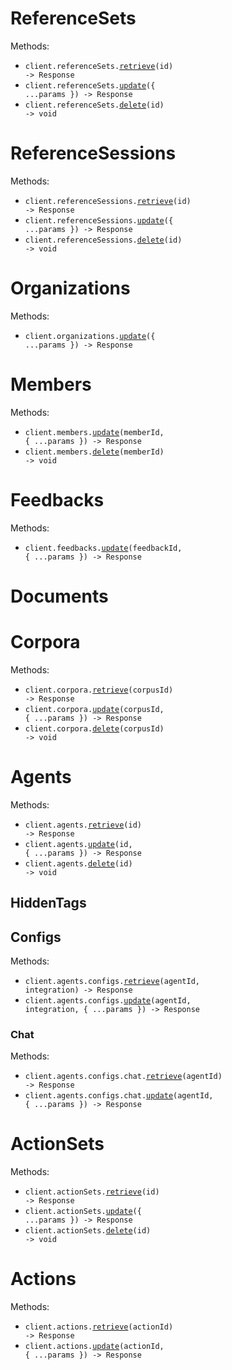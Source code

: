 # ReferenceSets

Methods:

- <code title="get /api/v1/referencesets/{id}">client.referenceSets.<a href="./src/resources/reference-sets.ts">retrieve</a>(id) -> Response</code>
- <code title="put /api/v1/referencesets/{id}">client.referenceSets.<a href="./src/resources/reference-sets.ts">update</a>({ ...params }) -> Response</code>
- <code title="delete /api/v1/referencesets/{id}">client.referenceSets.<a href="./src/resources/reference-sets.ts">delete</a>(id) -> void</code>

# ReferenceSessions

Methods:

- <code title="get /api/v1/referencesessions/{id}">client.referenceSessions.<a href="./src/resources/reference-sessions.ts">retrieve</a>(id) -> Response</code>
- <code title="put /api/v1/referencesessions/{id}">client.referenceSessions.<a href="./src/resources/reference-sessions.ts">update</a>({ ...params }) -> Response</code>
- <code title="delete /api/v1/referencesessions/{id}">client.referenceSessions.<a href="./src/resources/reference-sessions.ts">delete</a>(id) -> void</code>

# Organizations

Methods:

- <code title="put /api/v1/organizations">client.organizations.<a href="./src/resources/organizations.ts">update</a>({ ...params }) -> Response</code>

# Members

Methods:

- <code title="put /api/v1/members/{memberId}">client.members.<a href="./src/resources/members.ts">update</a>(memberId, { ...params }) -> Response</code>
- <code title="delete /api/v1/members/{memberId}">client.members.<a href="./src/resources/members.ts">delete</a>(memberId) -> void</code>

# Feedbacks

Methods:

- <code title="put /api/v1/feedbacks/{feedback_id}">client.feedbacks.<a href="./src/resources/feedbacks.ts">update</a>(feedbackId, { ...params }) -> Response</code>

# Documents

# Corpora

Methods:

- <code title="get /api/v1/corpora/{corpus_id}">client.corpora.<a href="./src/resources/corpora.ts">retrieve</a>(corpusId) -> Response</code>
- <code title="put /api/v1/corpora/{corpus_id}">client.corpora.<a href="./src/resources/corpora.ts">update</a>(corpusId, { ...params }) -> Response</code>
- <code title="delete /api/v1/corpora/{corpus_id}">client.corpora.<a href="./src/resources/corpora.ts">delete</a>(corpusId) -> void</code>

# Agents

Methods:

- <code title="get /api/v1/agents/{id}">client.agents.<a href="./src/resources/agents/agents.ts">retrieve</a>(id) -> Response</code>
- <code title="put /api/v1/agents/{id}">client.agents.<a href="./src/resources/agents/agents.ts">update</a>(id, { ...params }) -> Response</code>
- <code title="delete /api/v1/agents/{id}">client.agents.<a href="./src/resources/agents/agents.ts">delete</a>(id) -> void</code>

## HiddenTags

## Configs

Methods:

- <code title="get /api/v1/agents/{agentId}/configs/{integration}">client.agents.configs.<a href="./src/resources/agents/configs/configs.ts">retrieve</a>(agentId, integration) -> Response</code>
- <code title="put /api/v1/agents/{agentId}/configs/{integration}">client.agents.configs.<a href="./src/resources/agents/configs/configs.ts">update</a>(agentId, integration, { ...params }) -> Response</code>

### Chat

Methods:

- <code title="get /api/v1/agents/{agentId}/configs/chat">client.agents.configs.chat.<a href="./src/resources/agents/configs/chat.ts">retrieve</a>(agentId) -> Response</code>
- <code title="put /api/v1/agents/{agentId}/configs/chat">client.agents.configs.chat.<a href="./src/resources/agents/configs/chat.ts">update</a>(agentId, { ...params }) -> Response</code>

# ActionSets

Methods:

- <code title="get /api/v1/actionsets/{id}">client.actionSets.<a href="./src/resources/action-sets.ts">retrieve</a>(id) -> Response</code>
- <code title="put /api/v1/actionsets/{id}">client.actionSets.<a href="./src/resources/action-sets.ts">update</a>({ ...params }) -> Response</code>
- <code title="delete /api/v1/actionsets/{id}">client.actionSets.<a href="./src/resources/action-sets.ts">delete</a>(id) -> void</code>

# Actions

Methods:

- <code title="get /api/v1/actions/{actionId}">client.actions.<a href="./src/resources/actions.ts">retrieve</a>(actionId) -> Response</code>
- <code title="put /api/v1/actions/{actionId}">client.actions.<a href="./src/resources/actions.ts">update</a>(actionId, { ...params }) -> Response</code>

